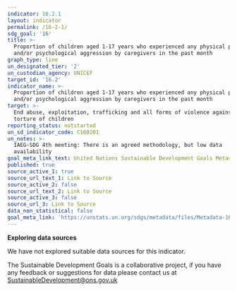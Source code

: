```yaml
---
indicator: 16.2.1
layout: indicator
permalink: /16-2-1/
sdg_goal: '16'
title: >-
  Proportion of children aged 1-17 years who experienced any physical punishment
  and/or psychological aggression by caregivers in the past month
graph_type: line
un_designated_tier: '2'
un_custodian_agency: UNICEF
target_id: '16.2'
indicator_name: >-
  Proportion of children aged 1-17 years who experienced any physical punishment
  and/or psychological aggression by caregivers in the past month
target: >-
  End abuse, exploitation, trafficking and all forms of violence against and
  torture of children
reporting_status: notstarted
un_sd_indicator_code: C160201
un_notes: >-
  IAEG-SDG 4th meeting: There is an agreed methodology, but low data
  availability
goal_meta_link_text: United Nations Sustainable Development Goals Metadata (pdf 1361kB)
published: true
source_active_1: true
source_url_text_1: Link to Source
source_active_2: false
source_url_text_2: Link to Source
source_active_3: false
source_url_3: Link to Source
data_non_statistical: false
goal_meta_link: 'https://unstats.un.org/sdgs/metadata/files/Metadata-16-02-01.pdf'
---
```

**Exploring data sources**

We have not explored suitable data sources for this indicator. 

The Sustainable Development Goals is a collaborative project, if you have any feedback or suggestions for data please contact us at <SustainableDevelopment@ons.gov.uk>
